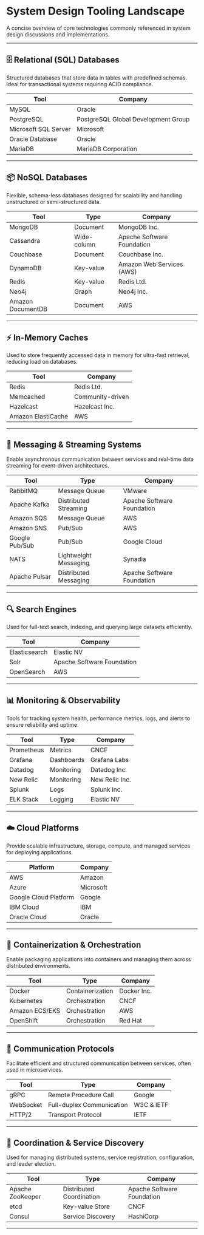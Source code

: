 # System Design Tooling Landscape

A concise overview of core technologies commonly referenced in system design discussions and implementations.

---

## 🗄️ Relational (SQL) Databases
Structured databases that store data in tables with predefined schemas. Ideal for transactional systems requiring ACID compliance.

| Tool                  | Company                               |
|-----------------------|----------------------------------------|
| MySQL                 | Oracle                                 |
| PostgreSQL            | PostgreSQL Global Development Group    |
| Microsoft SQL Server  | Microsoft                              |
| Oracle Database       | Oracle                                 |
| MariaDB               | MariaDB Corporation                    |

---

## 📦 NoSQL Databases
Flexible, schema-less databases designed for scalability and handling unstructured or semi-structured data.

| Tool               | Type          | Company                         |
|--------------------|---------------|----------------------------------|
| MongoDB            | Document      | MongoDB Inc.                     |
| Cassandra          | Wide-column   | Apache Software Foundation       |
| Couchbase          | Document      | Couchbase Inc.                   |
| DynamoDB           | Key-value     | Amazon Web Services (AWS)        |
| Redis              | Key-value     | Redis Ltd.                       |
| Neo4j              | Graph         | Neo4j Inc.                       |
| Amazon DocumentDB  | Document      | AWS                              |

---

## ⚡ In-Memory Caches
Used to store frequently accessed data in memory for ultra-fast retrieval, reducing load on databases.

| Tool                | Company               |
|---------------------|-----------------------|
| Redis               | Redis Ltd.            |
| Memcached           | Community-driven      |
| Hazelcast           | Hazelcast Inc.        |
| Amazon ElastiCache  | AWS                   |

---

## 📩 Messaging & Streaming Systems
Enable asynchronous communication between services and real-time data streaming for event-driven architectures.

| Tool          | Type                     | Company                       |
|---------------|--------------------------|-------------------------------|
| RabbitMQ      | Message Queue            | VMware                        |
| Apache Kafka  | Distributed Streaming    | Apache Software Foundation    |
| Amazon SQS    | Message Queue            | AWS                           |
| Amazon SNS    | Pub/Sub                  | AWS                           |
| Google Pub/Sub| Pub/Sub                  | Google Cloud                  |
| NATS          | Lightweight Messaging    | Synadia                       |
| Apache Pulsar | Distributed Messaging    | Apache Software Foundation    |

---

## 🔍 Search Engines
Used for full-text search, indexing, and querying large datasets efficiently.

| Tool          | Company                       |
|---------------|-------------------------------|
| Elasticsearch | Elastic NV                     |
| Solr          | Apache Software Foundation     |
| OpenSearch    | AWS                            |

---

## 📊 Monitoring & Observability
Tools for tracking system health, performance metrics, logs, and alerts to ensure reliability and uptime.

| Tool       | Type       | Company           |
|------------|------------|-------------------|
| Prometheus | Metrics    | CNCF              |
| Grafana    | Dashboards | Grafana Labs      |
| Datadog    | Monitoring | Datadog Inc.      |
| New Relic  | Monitoring | New Relic Inc.    |
| Splunk     | Logs       | Splunk Inc.       |
| ELK Stack  | Logging    | Elastic NV        |

---

## ☁️ Cloud Platforms
Provide scalable infrastructure, storage, compute, and managed services for deploying applications.

| Platform               | Company    |
|------------------------|------------|
| AWS                    | Amazon     |
| Azure                  | Microsoft  |
| Google Cloud Platform  | Google     |
| IBM Cloud              | IBM        |
| Oracle Cloud           | Oracle     |

---

## 🧱 Containerization & Orchestration
Enable packaging applications into containers and managing them across distributed environments.

| Tool         | Type            | Company    |
|--------------|-----------------|------------|
| Docker       | Containerization| Docker Inc.|
| Kubernetes   | Orchestration   | CNCF       |
| Amazon ECS/EKS | Orchestration | AWS        |
| OpenShift    | Orchestration   | Red Hat    |

---

## 🔌 Communication Protocols
Facilitate efficient and structured communication between services, often used in microservices.

| Tool       | Type                       | Company         |
|------------|----------------------------|-----------------|
| gRPC       | Remote Procedure Call      | Google          |
| WebSocket  | Full-duplex Communication  | W3C & IETF      |
| HTTP/2     | Transport Protocol         | IETF            |

---

## 🧭 Coordination & Service Discovery
Used for managing distributed systems, service registration, configuration, and leader election.

| Tool               | Type                     | Company                   |
|--------------------|--------------------------|---------------------------|
| Apache ZooKeeper   | Distributed Coordination | Apache Software Foundation|
| etcd               | Key-value Store          | CNCF                      |
| Consul             | Service Discovery        | HashiCorp                 |

---


